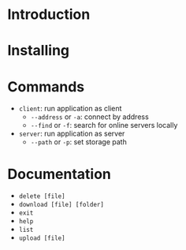 # Introduction

# Installing

# Commands

+ `client`: run application as client
    + `--address` or `-a`: connect by address
    + `--find` or `-f`: search for online servers locally
+ `server`: run application as server
    + `--path` or `-p`: set storage path

# Documentation

+ `delete [file]`
+ `download [file] [folder]`
+ `exit`
+ `help`
+ `list`
+ `upload [file]`